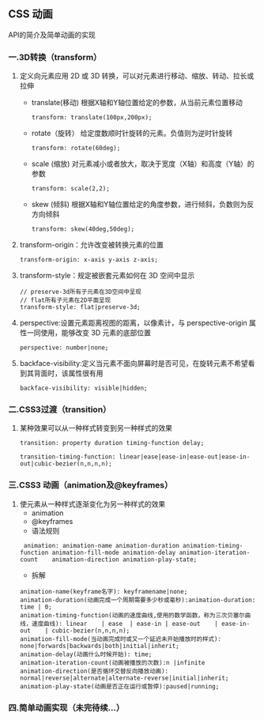## CSS 动画

  API的简介及简单动画的实现

### 一.3D转换（transform）
1. 定义向元素应用 2D 或 3D 转换，可以对元素进行移动、缩放、转动、拉长或拉伸
    - translate(移动) 根据X轴和Y轴位置给定的参数，从当前元素位置移动
      ```
      transform: translate(100px,200px);
      ```
    - rotate（旋转） 给定度数顺时针旋转的元素。负值则为逆时针旋转
      ```
      transform: rotate(60deg);
      ```
    - scale (缩放) 对元素减小或者放大，取决于宽度（X轴）和高度（Y轴）的参数
      ```
      transform: scale(2,2);
      ```
    - skew (倾斜) 根据X轴和Y轴位置给定的角度参数，进行倾斜，负数则为反方向倾斜
      ```
      transform: skew(40deg,50deg);
      ```

2. transform-origin：允许改变被转换元素的位置
      ```
      transform-origin: x-axis y-axis z-axis;
      ```

3. transform-style：规定被嵌套元素如何在 3D 空间中显示
      ```
      // preserve-3d所有子元素在3D空间中呈现
      // flat所有子元素在2D平面呈现
      transform-style: flat|preserve-3d;
      ```

4. perspective:设置元素距离视图的距离，以像素计，与 perspective-origin 属性一同使用，能够改变 3D 元素的底部位置
      ```
      perspective: number|none;
      ``` 

5. backface-visibility:定义当元素不面向屏幕时是否可见，在旋转元素不希望看到其背面时，该属性很有用
      ```
      backface-visibility: visible|hidden;
      ```

### 二.CSS3过渡（transition）
1. 某种效果可以从一种样式转变到另一种样式的效果
   ```
   transition: property duration timing-function delay;
   ```
   ```
   transition-timing-function: linear|ease|ease-in|ease-out|ease-in-out|cubic-bezier(n,n,n,n);
   ```
### 三.CSS3 动画（animation及@keyframes）
1. 使元素从一种样式逐渐变化为另一种样式的效果
   - animation
   - @keyframes
   - 语法规则
   ```
    animation: animation-name animation-duration animation-timing-function animation-fill-mode animation-delay animation-iteration-count	animation-direction animation-play-state;
   ```
   - 拆解
   ```
   animation-name(keyframe名字): keyframename|none;
   animation-duration(动画完成一个周期需要多少秒或毫秒):animation-duration: time | 0;
   animation-timing-function(动画的速度曲线,使用的数学函数，称为三次贝塞尔曲线，速度曲线): linear	| ease	| ease-in | ease-out	| ease-in-out	 | cubic-bezier(n,n,n,n);
   animation-fill-mode(当动画完成时或又一个延迟未开始播放时的样式): none|forwards|backwards|both|initial|inherit;
   animation-delay(动画什么时候开始): time;
   animation-iteration-count(动画被播放的次数):n |infinite
   animation-direction(是否循环交替反向播放动画): normal|reverse|alternate|alternate-reverse|initial|inherit;
   animation-play-state(动画是否正在运行或暂停):paused|running;
   ```
   
### 四.简单动画实现（未完待续...）

  